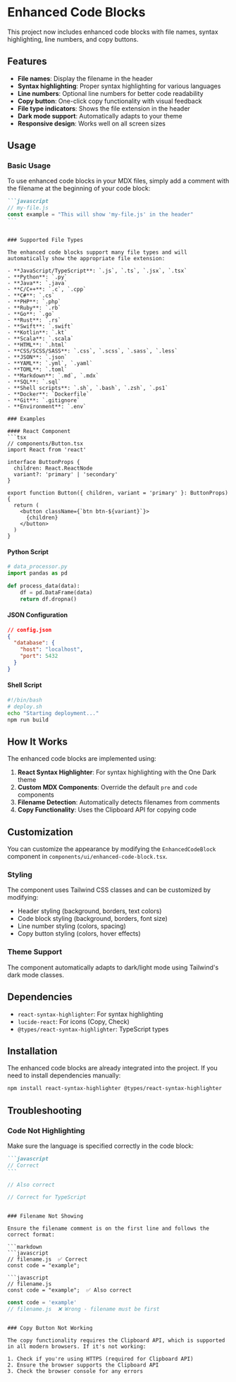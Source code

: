 # Enhanced Code Blocks

This project now includes enhanced code blocks with file names, syntax highlighting, line numbers, and copy buttons.

## Features

- **File names**: Display the filename in the header
- **Syntax highlighting**: Proper syntax highlighting for various languages
- **Line numbers**: Optional line numbers for better code readability
- **Copy button**: One-click copy functionality with visual feedback
- **File type indicators**: Shows the file extension in the header
- **Dark mode support**: Automatically adapts to your theme
- **Responsive design**: Works well on all screen sizes

## Usage

### Basic Usage

To use enhanced code blocks in your MDX files, simply add a comment with the filename at the beginning of your code block:

````markdown
```javascript
// my-file.js
const example = "This will show 'my-file.js' in the header"
```
````

````

### Supported File Types

The enhanced code blocks support many file types and will automatically show the appropriate file extension:

- **JavaScript/TypeScript**: `.js`, `.ts`, `.jsx`, `.tsx`
- **Python**: `.py`
- **Java**: `.java`
- **C/C++**: `.c`, `.cpp`
- **C#**: `.cs`
- **PHP**: `.php`
- **Ruby**: `.rb`
- **Go**: `.go`
- **Rust**: `.rs`
- **Swift**: `.swift`
- **Kotlin**: `.kt`
- **Scala**: `.scala`
- **HTML**: `.html`
- **CSS/SCSS/SASS**: `.css`, `.scss`, `.sass`, `.less`
- **JSON**: `.json`
- **YAML**: `.yml`, `.yaml`
- **TOML**: `.toml`
- **Markdown**: `.md`, `.mdx`
- **SQL**: `.sql`
- **Shell scripts**: `.sh`, `.bash`, `.zsh`, `.ps1`
- **Docker**: `Dockerfile`
- **Git**: `.gitignore`
- **Environment**: `.env`

### Examples

#### React Component
```tsx
// components/Button.tsx
import React from 'react'

interface ButtonProps {
  children: React.ReactNode
  variant?: 'primary' | 'secondary'
}

export function Button({ children, variant = 'primary' }: ButtonProps) {
  return (
    <button className={`btn btn-${variant}`}>
      {children}
    </button>
  )
}
````

#### Python Script

```python
# data_processor.py
import pandas as pd

def process_data(data):
    df = pd.DataFrame(data)
    return df.dropna()
```

#### JSON Configuration

```json
// config.json
{
  "database": {
    "host": "localhost",
    "port": 5432
  }
}
```

#### Shell Script

```bash
#!/bin/bash
# deploy.sh
echo "Starting deployment..."
npm run build
```

## How It Works

The enhanced code blocks are implemented using:

1. **React Syntax Highlighter**: For syntax highlighting with the One Dark theme
2. **Custom MDX Components**: Override the default `pre` and `code` components
3. **Filename Detection**: Automatically detects filenames from comments
4. **Copy Functionality**: Uses the Clipboard API for copying code

## Customization

You can customize the appearance by modifying the `EnhancedCodeBlock` component in `components/ui/enhanced-code-block.tsx`.

### Styling

The component uses Tailwind CSS classes and can be customized by modifying:

- Header styling (background, borders, text colors)
- Code block styling (background, borders, font size)
- Line number styling (colors, spacing)
- Copy button styling (colors, hover effects)

### Theme Support

The component automatically adapts to dark/light mode using Tailwind's dark mode classes.

## Dependencies

- `react-syntax-highlighter`: For syntax highlighting
- `lucide-react`: For icons (Copy, Check)
- `@types/react-syntax-highlighter`: TypeScript types

## Installation

The enhanced code blocks are already integrated into the project. If you need to install dependencies manually:

```bash
npm install react-syntax-highlighter @types/react-syntax-highlighter
```

## Troubleshooting

### Code Not Highlighting

Make sure the language is specified correctly in the code block:

````markdown
```javascript
// Correct
```
````

```js
// Also correct
```

```typescript
// Correct for TypeScript
```

````

### Filename Not Showing

Ensure the filename comment is on the first line and follows the correct format:

```markdown
```javascript
// filename.js  ✅ Correct
const code = "example";

```javascript
// filename.js
const code = "example";  ✅ Also correct
````

```javascript
const code = 'example'
// filename.js  ❌ Wrong - filename must be first
```

```

### Copy Button Not Working

The copy functionality requires the Clipboard API, which is supported in all modern browsers. If it's not working:

1. Check if you're using HTTPS (required for Clipboard API)
2. Ensure the browser supports the Clipboard API
3. Check the browser console for any errors
```
